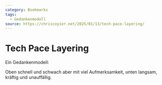 ```yaml
---
category: Bookmarks
tags: 
  - Gedankenmodell
source: https://chriscoyier.net/2025/01/13/tech-pace-layering/
---
```


# Tech Pace Layering

Ein Gedankenmodell:

Oben schnell und schwach aber mit viel Aufmerksamkeit,
unten langsam, kräftig und unauffällig.
